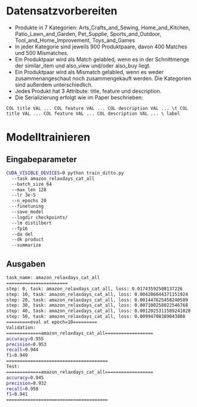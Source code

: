 # Datensatzvorbereiten
- Produkte in 7 Kategorien: Arts_Crafts_and_Sewing, Home_and_Kitchen, Patio_Lawn_and_Garden, Pet_Supplie, Sports_and_Outdoor, Tool_and_Home_Improvement, Toys_and_Games  
- In jeder Kategorie sind jeweils 900 Produktpaare, davon 400 Matches und 500 Mismatches.  
- Ein Produktpaar wird als Match gelabled, wenn es in der Schnittmenge der similar_item und also_view und/oder also_buy liegt.  
- Ein Produktpaar wird als Mismatch gelabled, wenn es weder zusammenangeschaut noch zusammengekauft werden. Die Kategorien sind außerdem unterschiedlich.  
- Jedes Produkt hat 3 Attribute: title, feature und description.  
- Die Serializierung erfolgt wie im Paper beschrieben:  
```
COL title VAL ... COL feature VAL ... COL description VAL ... \t COL title VAL ... COL feature VAL ... COL description VAL ... \ label
```

# Modelltrainieren
## Eingabeparameter
```Bash
CUDA_VISIBLE_DEVICES=0 python train_ditto.py  
  --task amazon_relaxdays_cat_all  
  --batch_size 64  
  --max_len 128  
  --lr 3e-5  
  --n_epochs 20  
  --finetuning  
  --save_model  
  --logdir checkpoints/  
  --lm distilbert  
  --fp16  
  --da del  
  --dk product  
  --summarize  

```
## Ausgaben
```Bash
task_name: amazon_relaxdays_cat_all
=======================
step: 0, task: amazon_relaxdays_cat_all, loss: 0.01743592508137226
step: 10, task: amazon_relaxdays_cat_all, loss: 0.004206644371151924
step: 20, task: amazon_relaxdays_cat_all, loss: 0.001447625458240509
step: 30, task: amazon_relaxdays_cat_all, loss: 0.007100258022546768
step: 40, task: amazon_relaxdays_cat_all, loss: 0.0012025311589241028
step: 50, task: amazon_relaxdays_cat_all, loss: 0.00994708389043808
=========eval at epoch=10=========
Validation:
=============amazon_relaxdays_cat_all==================
accuracy=0.955
precision=0.953
recall=0.944
f1=0.949
======================================
Test:
=============amazon_relaxdays_cat_all==================
accuracy=0.945
precision=0.932
recall=0.950
f1=0.941
======================================

```